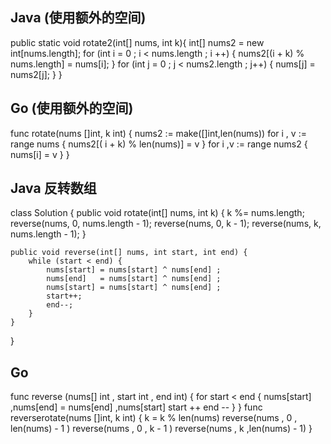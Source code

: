 ## Java (使用额外的空间)
public static void rotate2(int[] nums, int k){
    int[] nums2 = new int[nums.length];
    for (int i = 0 ; i < nums.length ; i ++) {
        nums2[(i + k) % nums.length] = nums[i];
    }
    for (int j = 0 ; j < nums2.length ; j++) {
       nums[j] = nums2[j];
    }
}

## Go (使用额外的空间)
func rotate(nums []int, k int)  {
	nums2 := make([]int,len(nums))
	for i , v := range nums {
		nums2[( i + k) % len(nums)] = v
	}
	for i ,v := range nums2 {
		nums[i] = v
	}
}

## Java 反转数组
class Solution {
    public void rotate(int[] nums, int k) {
        k %= nums.length;
        reverse(nums, 0, nums.length - 1);
        reverse(nums, 0, k - 1);
        reverse(nums, k, nums.length - 1);
    }

    public void reverse(int[] nums, int start, int end) {
        while (start < end) {
            nums[start] = nums[start] ^ nums[end] ;
            nums[end]   = nums[start] ^ nums[end] ;
            nums[start] = nums[start] ^ nums[end] ;
            start++;
            end--;
        }
    }
}

## Go 
func reverse (nums[] int , start int , end int) {
	for start < end {
		nums[start] ,nums[end] = nums[end] ,nums[start]
		start ++
		end --
	}
}
func reverserotate(nums []int, k int)  {
	k = k % len(nums)
	reverse(nums , 0 , len(nums) - 1 )
	reverse(nums , 0 , k - 1 )
	reverse(nums ,  k ,len(nums) - 1)
}
